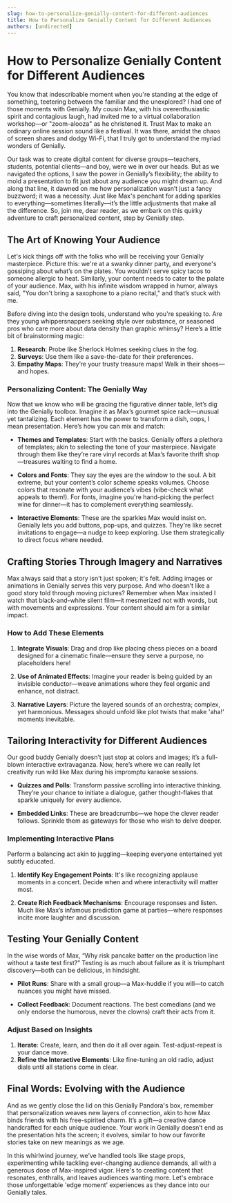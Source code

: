 ```yaml
---
slug: how-to-personalize-genially-content-for-different-audiences
title: How to Personalize Genially Content for Different Audiences
authors: [undirected]
---
```



# How to Personalize Genially Content for Different Audiences

You know that indescribable moment when you're standing at the edge of something, teetering between the familiar and the unexplored? I had one of those moments with Genially. My cousin Max, with his overenthusiastic spirit and contagious laugh, had invited me to a virtual collaboration workshop—or "zoom-alooza" as he christened it. Trust Max to make an ordinary online session sound like a festival. It was there, amidst the chaos of screen shares and dodgy Wi-Fi, that I truly got to understand the myriad wonders of Genially.

Our task was to create digital content for diverse groups—teachers, students, potential clients—and boy, were we in over our heads. But as we navigated the options, I saw the power in Genially’s flexibility; the ability to mold a presentation to fit just about any audience you might dream up. And along that line, it dawned on me how personalization wasn’t just a fancy buzzword; it was a necessity. Just like Max's penchant for adding sparkles to everything—sometimes literally—it’s the little adjustments that make all the difference. So, join me, dear reader, as we embark on this quirky adventure to craft personalized content, step by Genially step.

## The Art of Knowing Your Audience

Let's kick things off with the folks who will be receiving your Genially masterpiece. Picture this: we're at a swanky dinner party, and everyone's gossiping about what’s on the plates. You wouldn’t serve spicy tacos to someone allergic to heat. Similarly, your content needs to cater to the palate of your audience. Max, with his infinite wisdom wrapped in humor, always said, "You don't bring a saxophone to a piano recital," and that’s stuck with me.

Before diving into the design tools, understand who you're speaking to. Are they young whippersnappers seeking style over substance, or seasoned pros who care more about data density than graphic whimsy? Here’s a little bit of brainstorming magic:

1. **Research**: Probe like Sherlock Holmes seeking clues in the fog.
2. **Surveys**: Use them like a save-the-date for their preferences.
3. **Empathy Maps**: They’re your trusty treasure maps! Walk in their shoes—and hopes.

### Personalizing Content: The Genially Way

Now that we know who will be gracing the figurative dinner table, let’s dig into the Genially toolbox. Imagine it as Max’s gourmet spice rack—unusual yet tantalizing. Each element has the power to transform a dish, oops, I mean presentation. Here’s how you can mix and match:

- **Themes and Templates**: Start with the basics. Genially offers a plethora of templates; akin to selecting the tone of your masterpiece. Navigate through them like they’re rare vinyl records at Max’s favorite thrift shop—treasures waiting to find a home.
  
- **Colors and Fonts**: They say the eyes are the window to the soul. A bit extreme, but your content’s color scheme speaks volumes. Choose colors that resonate with your audience’s vibes (vibe-check what appeals to them!). For fonts, imagine you're hand-picking the perfect wine for dinner—it has to complement everything seamlessly.

- **Interactive Elements**: These are the sparkles Max would insist on. Genially lets you add buttons, pop-ups, and quizzes. They're like secret invitations to engage—a nudge to keep exploring. Use them strategically to direct focus where needed.

## Crafting Stories Through Imagery and Narratives

Max always said that a story isn't just spoken; it's felt. Adding images or animations in Genially serves this very purpose. And who doesn’t like a good story told through moving pictures? Remember when Max insisted I watch that black-and-white silent film—it mesmerized not with words, but with movements and expressions. Your content should aim for a similar impact.

### How to Add These Elements

1. **Integrate Visuals**: Drag and drop like placing chess pieces on a board designed for a cinematic finale—ensure they serve a purpose, no placeholders here!

2. **Use of Animated Effects**: Imagine your reader is being guided by an invisible conductor—weave animations where they feel organic and enhance, not distract.

3. **Narrative Layers**: Picture the layered sounds of an orchestra; complex, yet harmonious. Messages should unfold like plot twists that make 'aha!' moments inevitable.

## Tailoring Interactivity for Different Audiences

Our good buddy Genially doesn’t just stop at colors and images; it’s a full-blown interactive extravaganza. Now, here’s where we can really let creativity run wild like Max during his impromptu karaoke sessions.

- **Quizzes and Polls**: Transform passive scrolling into interactive thinking. They’re your chance to initiate a dialogue, gather thought-flakes that sparkle uniquely for every audience.
  
- **Embedded Links**: These are breadcrumbs—we hope the clever reader follows. Sprinkle them as gateways for those who wish to delve deeper.

### Implementing Interactive Plans

Perform a balancing act akin to juggling—keeping everyone entertained yet subtly educated.

1. **Identify Key Engagement Points**: It's like recognizing applause moments in a concert. Decide when and where interactivity will matter most.

2. **Create Rich Feedback Mechanisms**: Encourage responses and listen. Much like Max’s infamous prediction game at parties—where responses incite more laughter and discussion.

## Testing Your Genially Content

In the wise words of Max, “Why risk pancake batter on the production line without a taste test first?” Testing is as much about failure as it is triumphant discovery—both can be delicious, in hindsight. 

- **Pilot Runs**: Share with a small group—a Max-huddle if you will—to catch nuances you might have missed.
  
- **Collect Feedback**: Document reactions. The best comedians (and we only endorse the humorous, never the clowns) craft their acts from it.

### Adjust Based on Insights

1. **Iterate**: Create, learn, and then do it all over again. Test-adjust-repeat is your dance move.
2. **Refine the Interactive Elements**: Like fine-tuning an old radio, adjust dials until all stations come in clear.

## Final Words: Evolving with the Audience

And as we gently close the lid on this Genially Pandora's box, remember that personalization weaves new layers of connection, akin to how Max binds friends with his free-spirited charm. It’s a gift—a creative dance handcrafted for each unique audience. Your work in Genially doesn’t end as the presentation hits the screen; it evolves, similar to how our favorite stories take on new meanings as we age.

In this whirlwind journey, we’ve handled tools like stage props, experimenting while tackling ever-changing audience demands, all with a generous dose of Max-inspired vigor. Here's to creating content that resonates, enthralls, and leaves audiences wanting more. Let's embrace those unforgettable 'edge moment' experiences as they dance into our Genially tales.